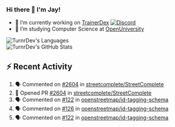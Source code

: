 ### Hi there 👋 I'm Jay!

- 🔭 I’m currently working on [TrainerDex](https://www.github.com/TrainerDex) [![Discord](https://discordapp.com/api/v6/guilds/364313717720219651/widget.png?style=shield)](http://discord.trainerdex.co.uk/)
- 🤔 I’m studying Computer Science at [OpenUniversity](http://www.open.ac.uk/courses/computing-it/degrees/bsc-computing-it-software-q62-soft)

![TurnrDev's Languages](https://github-readme-stats.vercel.app/api/top-langs/?username=TurnrDev&layout=compact&hide_border=true&title_color=1fa6aa&text_color=233247)
<br>
![TurnrDev's GitHub Stats](https://github-readme-stats.vercel.app/api?username=TurnrDev&show_icons=true&hide_border=true&count_private=true&include_all_commits=true&icon_color=1fa6aa&title_color=1fa6aa&text_color=233247)
<br>

## :zap: Recent Activity

<!--START_SECTION:activity-->
1. 🗣 Commented on [#2604](https://github.com/streetcomplete/StreetComplete/issues/2604) in [streetcomplete/StreetComplete](https://github.com/streetcomplete/StreetComplete)
2. 💪 Opened PR [#2604](https://github.com/streetcomplete/StreetComplete/pull/2604) in [streetcomplete/StreetComplete](https://github.com/streetcomplete/StreetComplete)
3. 🗣 Commented on [#122](https://github.com/openstreetmap/id-tagging-schema/issues/122) in [openstreetmap/id-tagging-schema](https://github.com/openstreetmap/id-tagging-schema)
4. 🗣 Commented on [#126](https://github.com/openstreetmap/id-tagging-schema/issues/126) in [openstreetmap/id-tagging-schema](https://github.com/openstreetmap/id-tagging-schema)
5. 🗣 Commented on [#122](https://github.com/openstreetmap/id-tagging-schema/issues/122) in [openstreetmap/id-tagging-schema](https://github.com/openstreetmap/id-tagging-schema)
<!--END_SECTION:activity-->
